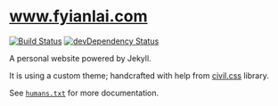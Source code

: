 # www.fyianlai.com

[![Build Status](https://travis-ci.org/MrSaints/www.fyianlai.com.svg?branch=gh-pages)](https://travis-ci.org/MrSaints/www.fyianlai.com)
[![devDependency Status](https://david-dm.org/MrSaints/www.fyianlai.com/dev-status.svg)](https://david-dm.org/MrSaints/www.fyianlai.com#info=devDependencies)

A personal website powered by Jekyll.

It is using a custom theme; handcrafted with help from [civil.css](http://civilapp.github.io/civil.css) library.

See [`humans.txt`](humans.txt) for more documentation.
